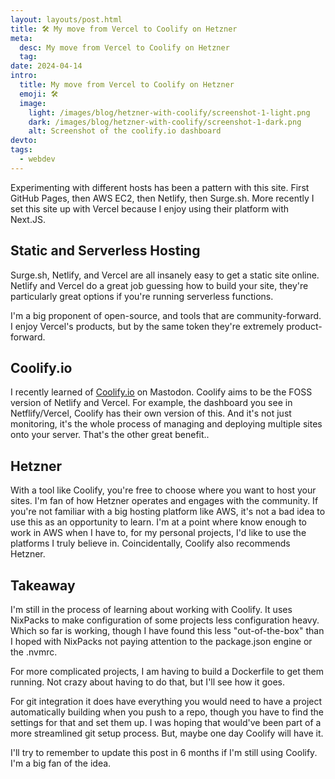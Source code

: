 ```yaml
---
layout: layouts/post.html
title: 🛠 My move from Vercel to Coolify on Hetzner
meta:
  desc: My move from Vercel to Coolify on Hetzner
  tag:
date: 2024-04-14
intro:
  title: My move from Vercel to Coolify on Hetzner
  emoji: 🛠️
  image:
    light: /images/blog/hetzner-with-coolify/screenshot-1-light.png
    dark: /images/blog/hetzner-with-coolify/screenshot-1-dark.png
    alt: Screenshot of the coolify.io dashboard
devto:
tags:
  - webdev
---
```


Experimenting with different hosts has been a pattern with this site. First GitHub Pages, then AWS EC2, then Netlify, then Surge.sh. More recently I set this site up with Vercel because I enjoy using their platform with Next.JS.

## Static and Serverless Hosting

Surge.sh, Netlify, and Vercel are all insanely easy to get a static site online. Netlify and Vercel do a great job guessing how to build your site, they're particularly great options if you're running serverless functions.

I'm a big proponent of open-source, and tools that are community-forward. I enjoy Vercel's products, but by the same token they're extremely product-forward.

## Coolify.io

I recently learned of [Coolify.io](https://coolify.io/) on Mastodon. Coolify aims to be the FOSS version of Netlify and Vercel. For example, the dashboard you see in Netflify/Vercel, Coolify has their own version of this. And it's not just monitoring, it's the whole process of managing and deploying multiple sites onto your server. That's the other great benefit..

## Hetzner

With a tool like Coolify, you're free to choose where you want to host your sites. I'm fan of how Hetzner operates and engages with the community. If you're not familiar with a big hosting platform like AWS, it's not a bad idea to use this as an opportunity to learn. I'm at a point where know enough to work in AWS when I have to, for my personal projects, I'd like to use the platforms I truly believe in. Coincidentally, Coolify also recommends Hetzner.

## Takeaway

I'm still in the process of learning about working with Coolify. It uses NixPacks to make configuration of some projects less configuration heavy. Which so far is working, though I have found this less "out-of-the-box" than I hoped with NixPacks not paying attention to the package.json engine or the .nvmrc.

For more complicated projects, I am having to build a Dockerfile to get them running. Not crazy about having to do that, but I'll see how it goes.

For git integration it does have everything you would need to have a project automatically building when you push to a repo, though you have to find the settings for that and set them up. I was hoping that would've been part of a more streamlined git setup process. But, maybe one day Coolify will have it.

I'll try to remember to update this post in 6 months if I'm still using Coolify. I'm a big fan of the idea.
